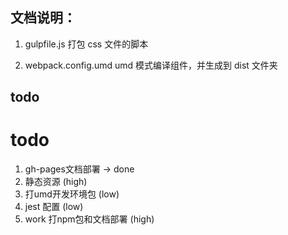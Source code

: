 ## 文档说明：

1. gulpfile.js 打包 css 文件的脚本

2. webpack.config.umd umd 模式编译组件，并生成到 dist 文件夹

## todo 

# todo
1. gh-pages文档部署 -> done
3. 静态资源 (high)
2. 打umd开发环境包 (low)
4. jest 配置 (low)
5. work 打npm包和文档部署 (high)